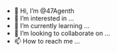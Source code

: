 - 👋 Hi, I’m @47Agenth
- 👀 I’m interested in ...
- 🌱 I’m currently learning ...
- 💞️ I’m looking to collaborate on ...
- 📫 How to reach me ...

<!---
47Agenth/47Agenth is a ✨ special ✨ repository because its `README.md` (this file) appears on your GitHub profile.
You can click the Preview link to take a look at your changes.
--->
